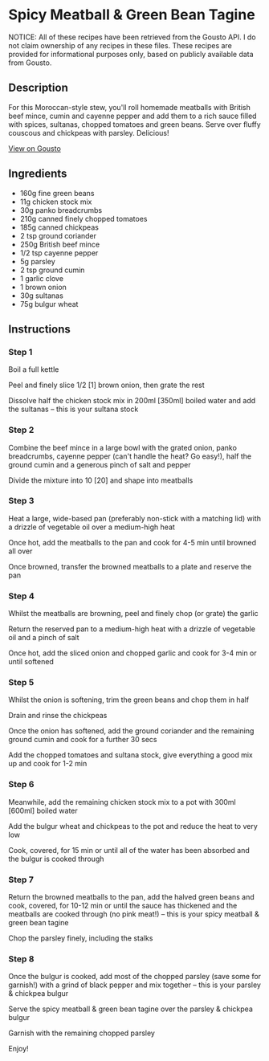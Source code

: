 # Spicy Meatball & Green Bean Tagine

NOTICE: All of these recipes have been retrieved from the Gousto API. I do not claim ownership of any recipes in these files. These recipes are provided for informational purposes only, based on publicly available data from Gousto.

## Description

For this Moroccan-style stew, you'll roll homemade meatballs with British beef mince, cumin and cayenne pepper and add them to a rich sauce filled with spices, sultanas, chopped tomatoes and green beans. Serve over fluffy couscous and chickpeas with parsley. Delicious!

[View on Gousto](https://www.gousto.co.uk/recipes/cookbook/spicy-meatball-green-bean-tagine)

## Ingredients

- 160g fine green beans
- 11g chicken stock mix
- 30g panko breadcrumbs
- 210g canned finely chopped tomatoes
- 185g canned chickpeas
- 2 tsp ground coriander
- 250g British beef mince
- 1/2 tsp cayenne pepper
- 5g parsley
- 2 tsp ground cumin
- 1 garlic clove
- 1 brown onion
- 30g sultanas 
- 75g bulgur wheat

## Instructions


### Step 1

Boil a full kettle

Peel and finely slice 1/2 <span class="text-danger">[1]</span> brown onion, then grate the rest

Dissolve half the chicken stock mix in 200ml <span class="text-danger">[350ml]</span> boiled water and add the sultanas – this is your sultana stock


### Step 2

Combine the beef mince in a large bowl with the grated onion, panko breadcrumbs, cayenne pepper (can't handle the heat? Go easy!), half the ground cumin and a generous pinch of salt and pepper

Divide the mixture into 10 <span class="text-danger">[20]</span> and shape into meatballs


### Step 3

Heat a large, wide-based pan (preferably non-stick with a matching lid) with a drizzle of vegetable oil over a medium-high heat

Once hot, add the meatballs to the pan and cook for 4-5 min until browned all over

Once browned, transfer the browned meatballs to a plate and reserve the pan


### Step 4

Whilst the meatballs are browning, peel and finely chop (or grate) the garlic

Return the reserved pan to a medium-high heat with a drizzle of vegetable oil and a pinch of salt

Once hot, add the sliced onion and chopped garlic and cook for 3-4 min or until softened


### Step 5

Whilst the onion is softening, trim the green beans and chop them in half

Drain and rinse the chickpeas

Once the onion has softened, add the ground coriander and the remaining ground cumin and cook for a further 30 secs

Add the chopped tomatoes and sultana stock, give everything a good mix up and cook for 1-2 min


### Step 6

Meanwhile, add the remaining chicken stock mix to a pot with 300ml <span class="text-danger">[600ml]</span> boiled water

Add the bulgur wheat and chickpeas to the pot and reduce the heat to very low

Cook, covered, for 15 min or until all of the water has been absorbed and the bulgur is cooked through


### Step 7

Return the browned meatballs to the pan, add the halved green beans and cook, covered, for 10-12 min or until the sauce has thickened and the meatballs are cooked through (no pink meat!) – this is your spicy meatball & green bean tagine

Chop the parsley finely, including the stalks

### Step 8

Once the bulgur is cooked, add most of the chopped parsley (save some for garnish!) with a grind of black pepper and mix together – this is your parsley & chickpea bulgur

Serve the spicy meatball & green bean tagine over the parsley & chickpea bulgur

Garnish with the remaining chopped parsley

Enjoy!

